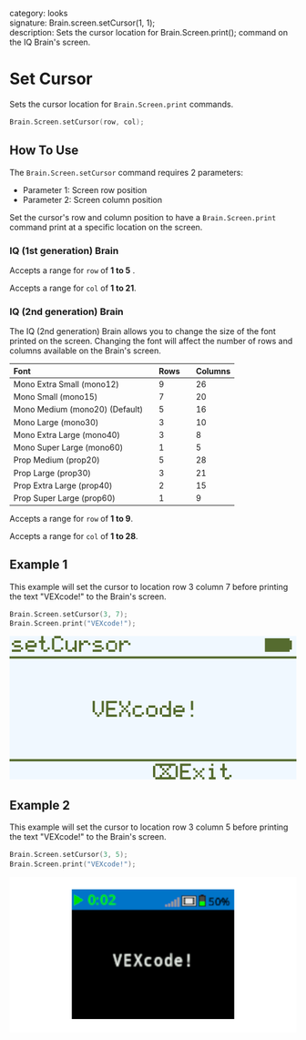 category: looks  
signature: Brain.screen.setCursor(1, 1);  
description: Sets the cursor location for Brain.Screen.print(); command on the IQ Brain's screen.

# Set Cursor

Sets the cursor location for `Brain.Screen.print` commands.

```cpp
Brain.Screen.setCursor(row, col);
```

## How To Use

The `Brain.Screen.setCursor` command requires 2 parameters:

* Parameter 1: Screen row position 
* Parameter 2: Screen column position

Set the cursor's row and column position to have a `Brain.Screen.print` command print at a specific location on the screen.

### IQ (1st generation) Brain
Accepts a range for `row` of **1 to 5** .

Accepts a range for `col` of **1 to 21**.

### IQ (2nd generation) Brain

The IQ (2nd generation) Brain allows you to change the size of the font printed on the screen. Changing the font will affect the number of rows and columns available on the Brain's screen.

| Font |  | Rows |  | Columns |
| :--- | --- | :--- | --- | :--- |
| Mono Extra Small (mono12) |  | 9 |  | 26 |
| Mono Small (mono15) |  | 7 |  | 20 |
| Mono Medium (mono20) (Default) |  | 5 |  | 16 |
| Mono Large (mono30) |  | 3 |  | 10 |
| Mono Extra Large (mono40) |  | 3 |  | 8 |
| Mono Super Large (mono60) |  | 1 |  | 5 |
| Prop Medium (prop20) |  | 5 |  | 28 |
| Prop Large (prop30) |  | 3 |  | 21 |
| Prop Extra Large (prop40) |  | 2 |  | 15 |
| Prop Super Large (prop60) |  | 1 |  | 9 |

Accepts a range for `row` of **1 to 9**.

Accepts a range for `col` of **1 to 28**.

## Example 1

This example will set the cursor to location row 3 column 7 before printing the text "VEXcode!" to the Brain's screen.

```cpp
Brain.Screen.setCursor(3, 7);
Brain.Screen.print("VEXcode!");
```

![set_cursor_hello](set_cursor_hello.png)

## Example 2

This example will set the cursor to location row 3 column 5 before printing the text "VEXcode!" to the Brain's screen.

```cpp
Brain.Screen.setCursor(3, 5);
Brain.Screen.print("VEXcode!");
```

![set_cursor_hello2](set_cursor_hello2.png)

<advanced>
</advanced>